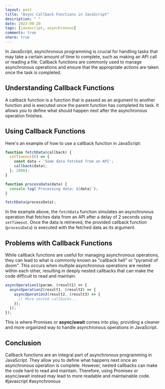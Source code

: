 ```yaml
---
layout: post
title: "Async Callback Functions in JavaScript"
description: " "
date: 2023-09-20
tags: [javascript, asynchronous]
comments: true
share: true
---
```


In JavaScript, asynchronous programming is crucial for handling tasks that may take a certain amount of time to complete, such as making an API call or reading a file. Callback functions are commonly used to manage asynchronous operations and ensure that the appropriate actions are taken once the task is completed.

## Understanding Callback Functions

A callback function is a function that is passed as an argument to another function and is executed once the parent function has completed its task. It allows you to define what should happen next after the asynchronous operation finishes.

## Using Callback Functions

Here's an example of how to use a callback function in JavaScript:

```javascript
function fetchData(callback) {
  setTimeout(() => {
    const data = 'Some data fetched from an API';
    callback(data);
  }, 2000);
}

function processData(data) {
  console.log(`Processing data: ${data}`);
}

fetchData(processData);
```

In the example above, the `fetchData` function simulates an asynchronous operation that fetches data from an API after a delay of 2 seconds using `setTimeout`. Once the data is retrieved, the provided callback function (`processData`) is executed with the fetched data as its argument.

## Problems with Callback Functions

While callback functions are useful for managing asynchronous operations, they can lead to what is commonly known as "callback hell" or "pyramid of doom". This occurs when multiple asynchronous operations are nested within each other, resulting in deeply nested callbacks that can make the code difficult to read and maintain.

```javascript
asyncOperation1(param, (result1) => {
  asyncOperation2(result1, (result2) => {
    asyncOperation3(result2, (result3) => {
      // More nested callbacks...
    });
  });
});
```

This is where Promises or **async/await** comes into play, providing a cleaner and more organized way to handle asynchronous operations in JavaScript.

## Conclusion

Callback functions are an integral part of asynchronous programming in JavaScript. They allow you to define what happens next once an asynchronous operation is complete. However, nested callbacks can make the code hard to read and maintain. Therefore, using Promises or async/await instead may lead to more readable and maintainable code. #javascript #asynchronous